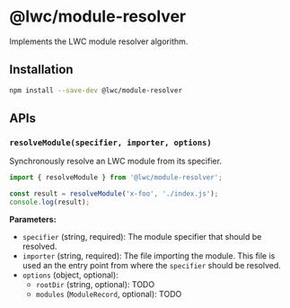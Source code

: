 # @lwc/module-resolver

Implements the LWC module resolver algorithm.

## Installation

```sh
npm install --save-dev @lwc/module-resolver
```

## APIs

### `resolveModule(specifier, importer, options)`

Synchronously resolve an LWC module from its specifier.

```js
import { resolveModule } from '@lwc/module-resolver';

const result = resolveModule('x-foo', './index.js');
console.log(result);
```

**Parameters:**

-   `specifier` (string, required): The module specifier that should be resolved.
-   `importer` (string, required): The file importing the module. This file is used an the entry point from where the `specifier` should be resolved.
-   `options` (object, optional):
    -   `rootDir` (string, optional): TODO
    -   `modules` (`ModuleRecord`, optional): TODO
